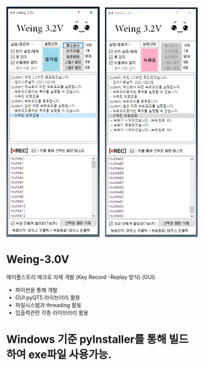 ![test](./img.PNG)

# Weing-3.0V
메이플스토리 매크로 자체 개발 (Key Record -Replay 방식) (GUI)

* 파이썬을 통해 개발
* GUI pyQT5 라이브러리 활용
* 파일시스템과 threading 활용
* 입출력관련 각종 라이브러리 활용

# Windows 기준 pyInstaller를 통해 빌드하여 exe파일 사용가능.
